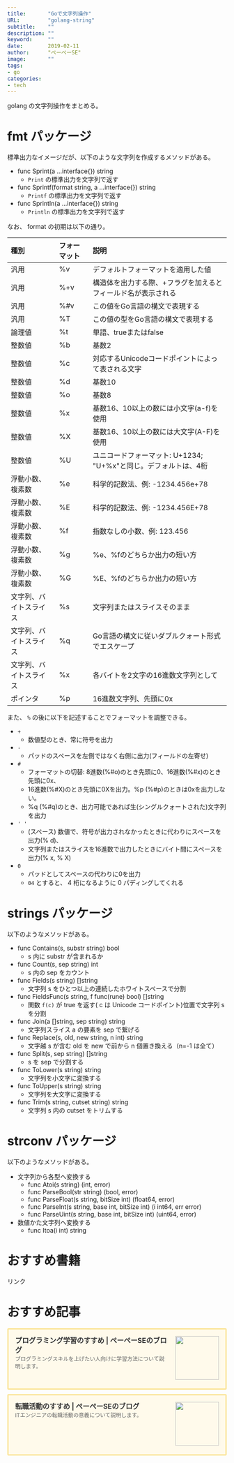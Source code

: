 ```yaml
---
title:       "Goで文字列操作"
URL:         "golang-string"
subtitle:    ""
description: ""
keyword:     ""
date:        2019-02-11
author:      "ぺーぺーSE"
image:       ""
tags:
- go
categories:
- tech
---
```


golang の文字列操作をまとめる。

<!--more-->

# fmt パッケージ

標準出力なイメージだが、以下のような文字列を作成するメソッドがある。

- func Sprint(a ...interface{}) string
    - `Print` の標準出力を文字列で返す
- func Sprintf(format string, a ...interface{}) string
    - `Printf` の標準出力を文字列で返す
- func Sprintln(a ...interface{}) string
    - `Println` の標準出力を文字列で返す

なお、 format の初期は以下の通り。

|種別|フォーマット|説明|
|:---|:---|:---|
|汎用|%v|デフォルトフォーマットを適用した値|
|汎用|%+v|構造体を出力する際、+フラグを加えるとフィールド名が表示される|
|汎用|%#v|この値をGo言語の構文で表現する|
|汎用|%T|この値の型をGo言語の構文で表現する|
|論理値|%t|単語、trueまたはfalse|
|整数値|%b|基数2|
|整数値|%c|対応するUnicodeコードポイントによって表される文字|
|整数値|%d|基数10|
|整数値|%o|基数8|
|整数値|%x|基数16、10以上の数には小文字(a-f)を使用|
|整数値|%X|基数16、10以上の数には大文字(A-F)を使用|
|整数値|%U|ユニコードフォーマット: U+1234; "U+%x"と同じ。デフォルトは、4桁|
|浮動小数、複素数|%e|科学的記数法、例: -1234.456e+78|
|浮動小数、複素数|%E|科学的記数法、例: -1234.456E+78|
|浮動小数、複素数|%f|指数なしの小数、例: 123.456|
|浮動小数、複素数|%g|%e、%fのどちらか出力の短い方|
|浮動小数、複素数|%G|%E、%fのどちらか出力の短い方|
|文字列、バイトスライス|%s|文字列またはスライスそのまま|
|文字列、バイトスライス|%q|Go言語の構文に従いダブルクォート形式でエスケープ|
|文字列、バイトスライス|%x|各バイトを2文字の16進数文字列として|
|ポインタ|%p|16進数文字列、先頭に0x|

また、 `%` の後に以下を記述することでフォーマットを調整できる。

- `+`
    - 数値型のとき、常に符号を出力
- `-`
    - パッドのスペースを左側ではなく右側に出力(フィールドの左寄せ)
- `#`
    - フォーマットの切替: 8進数(%#o)のとき先頭に0、16進数(%#x)のとき先頭に0x、
    - 16進数(%#X)のとき先頭に0Xを出力。%p (%#p)のときは0xを出力しない。
    - %q (%#q)のとき、出力可能であれば生(シングルクォートされた)文字列を出力
- `' '`
    - (スペース) 数値で、符号が出力されなかったときに代わりにスペースを出力(% d)、
    - 文字列またはスライスを16進数で出力したときにバイト間にスペースを出力(% x, % X)
- `0`
    - パッドとしてスペースの代わりに0を出力
    - `04` とすると、 4 桁になるように 0 パディングしてくれる

# strings パッケージ

以下のようなメソッドがある。

- func Contains(s, substr string) bool
    - s 内に substr が含まれるか
- func Count(s, sep string) int
    - s 内の sep をカウント
- func Fields(s string) []string
    - 文字列 s をひとつ以上の連続したホワイトスペースで分割
- func FieldsFunc(s string, f func(rune) bool) []string
    - 関数 `f(c)` が true を返す( c は Unicode コードポイント)位置で文字列 s を分割
- func Join(a []string, sep string) string
    - 文字列スライス a の要素を sep で繋げる
- func Replace(s, old, new string, n int) string
    - 文字越 s が含む old を new で前から n 個置き換える（n=-1 は全て）
- func Split(s, sep string) []string
    - s を sep で分割する
- func ToLower(s string) string
    - 文字列を小文字に変換する
- func ToUpper(s string) string
    - 文字列を大文字に変換する
- func Trim(s string, cutset string) string
    - 文字列 s 内の cutset をトリムする

# strconv パッケージ

以下のようなメソッドがある。

- 文字列から各型へ変換する
    - func Atoi(s string) (int, error)
    - func ParseBool(str string) (bool, error)
    - func ParseFloat(s string, bitSize int) (float64, error)
    - func ParseInt(s string, base int, bitSize int) (i int64, err error)
    - func ParseUint(s string, base int, bitSize int) (uint64, error)
- 数値かた文字列へ変換する
    - func Itoa(i int) string

# おすすめ書籍

<!-- ad link - amazon/rakuten books - golang -->
<!-- START MoshimoAffiliateEasyLink -->
<script type="text/javascript">
(function(b,c,f,g,a,d,e){b.MoshimoAffiliateObject=a;
b[a]=b[a]||function(){arguments.currentScript=c.currentScript
||c.scripts[c.scripts.length-2];(b[a].q=b[a].q||[]).push(arguments)};
c.getElementById(a)||(d=c.createElement(f),d.src=g,
d.id=a,e=c.getElementsByTagName("body")[0],e.appendChild(d))})
(window,document,"script","//dn.msmstatic.com/site/cardlink/bundle.js?20220329","msmaflink");
msmaflink({"n":"改訂2版 みんなのGo言語 [ 松木雅幸、mattn、藤原俊一郎、中島大一、上田拓也、牧 大輔、鈴木 健太 ]","b":"","t":"","d":"https:\/\/thumbnail.image.rakuten.co.jp","c_p":"","p":["\/@0_mall\/book\/cabinet\/7277\/9784297107277.jpg"],"u":{"u":"https:\/\/item.rakuten.co.jp\/book\/15956516\/","t":"rakuten","r_v":""},"v":"2.1","b_l":[{"u_bc":"#fc9823","u_tx":"Amazonで見る","u_url":"https:\/\/amzn.to\/3DHsTJX","s_n":"custom_3","u_so":0,"a_id":0,"p_id":0,"pc_id":0,"pl_id":0,"id":3},{"u_bc":"#bf0000","u_tx":"楽天ブックスで見る","u_url":"https:\/\/a.r10.to\/hwxl6y","s_n":"custom_4","u_so":1,"a_id":0,"p_id":0,"pc_id":0,"pl_id":0,"id":4},{"id":1,"u_tx":"楽天市場で見る","u_bc":"#f76956","u_url":"https:\/\/item.rakuten.co.jp\/book\/15956516\/","a_id":3351919,"p_id":54,"pl_id":27059,"pc_id":54,"s_n":"rakuten","u_so":2}],"eid":"nAQxh","s":"s"});
</script>
<div id="msmaflink-nAQxh">リンク</div>
<!-- MoshimoAffiliateEasyLink END -->

# おすすめ記事

<!-- プログラミング学習のすすめ -->
<div class="blogcardfu" style="width:auto;max-width:9999px;border:3px solid #FBE599;border-radius:3px;margin:10px 0;padding:15px;line-height:1.4;text-align:left;background:#FFFAEB;"><a href="https://blog.pepese.com/article-programing-learning" target="_blank" style="display:block;text-decoration:none;"><span class="blogcardfu-image" style="float:right;width:100px;padding:0 0 0 10px;margin:0 0 5px 5px;"><img src="https://images.weserv.nl/?w=100&url=ssl:blog.pepese.com/img/yaruwo.gif" width="100" style="width:100%;height:auto;max-height:100px;min-width:0;border:0 none;margin:0;"></span><br style="display:none"><span class="blogcardfu-title" style="font-size:112.5%;font-weight:700;color:#333333;margin:0 0 5px 0;">プログラミング学習のすすめ | ぺーぺーSEのブログ</span><br><span class="blogcardfu-content" style="font-size:87.5%;font-weight:400;color:#666666;">プログラミングスキルを上げたい人向けに学習方法について説明します。</span><br><span style="clear:both;display:block;overflow:hidden;height:0;">&nbsp;</span></a></div>

<!-- 転職活動のすすめ -->
<div class="blogcardfu" style="width:auto;max-width:9999px;border:3px solid #FBE599;border-radius:3px;margin:10px 0;padding:15px;line-height:1.4;text-align:left;background:#FFFAEB;"><a href="https://blog.pepese.com/article-job-changing" target="_blank" style="display:block;text-decoration:none;"><span class="blogcardfu-image" style="float:right;width:100px;padding:0 0 0 10px;margin:0 0 5px 5px;"><img src="https://images.weserv.nl/?w=100&url=ssl:blog.pepese.com/img/yaruwo.gif" width="100" style="width:100%;height:auto;max-height:100px;min-width:0;border:0 none;margin:0;"></span><br style="display:none"><span class="blogcardfu-title" style="font-size:112.5%;font-weight:700;color:#333333;margin:0 0 5px 0;">転職活動のすすめ | ぺーぺーSEのブログ</span><br><span class="blogcardfu-content" style="font-size:87.5%;font-weight:400;color:#666666;">ITエンジニアの転職活動の意義について説明します。</span><br><span style="clear:both;display:block;overflow:hidden;height:0;">&nbsp;</span></a></div>
